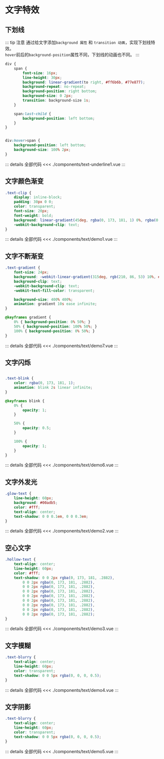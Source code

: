 # 文字特效

<script setup>
import TextUnderline1 from './components/text-underline1.vue'
import demo1 from './components/text/demo1.vue'
import demo2 from './components/text/demo2.vue'
import demo3 from './components/text/demo3.vue'
import demo4 from './components/text/demo4.vue'
import demo5 from './components/text/demo5.vue'
import demo6 from './components/text/demo6.vue'
import demo7 from './components/text/demo7.vue'
</script>



## 下划线 <Badge type="tip" text="试一试hover后再离开" />
<TextUnderline1 />

::: tip 注意
通过给文字添加`background 属性` 和 `transition 动画`，实现下划线特效。<br />
`hover`前后的`background-position`属性不同，下划线的动画也不同。
:::

``` scss
div {
    span {
        font-size: 16px;
        line-height: 30px;
        background: linear-gradient(to right, #ff6b6b, #77e877);
        background-repeat: no-repeat;
        background-position: right bottom;
        background-size: 0 2px;
        transition: background-size 1s;
    }

    span:last-child {
        background-position: left bottom;
    }
}


div:hover>span {
    background-position: left bottom;
    background-size: 100% 2px;
}
```

::: details 全部代码
<<< ./components/text-underline1.vue
:::



## 文字颜色渐变

<demo1 />

``` scss
.text-clip {
    display: inline-block;
    padding: 30px 0 0;
    color: transparent;
    font-size: 20px;
    font-weight: bold;
    background: linear-gradient(45deg, rgba(0, 173, 181, 1) 0%, rgba(0, 173, 181, .4) 100%);
    -webkit-background-clip: text;
}
```
::: details 全部代码
<<< ./components/text/demo1.vue
:::




## 文字不断渐变

<demo7 />

``` scss
.text-gradient {
    font-size: 24px;
    background: -webkit-linear-gradient(315deg, rgb(210, 86, 53) 10%, #647eff 50%, rgb(238, 224, 112) 90%);
    background-clip: text;
    -webkit-background-clip: text;
    -webkit-text-fill-color: transparent;

    background-size: 400% 400%;
    animation: gradient 10s ease infinite;
}

@keyframes gradient {
    0% { background-position: 0% 50%; }
    50% { background-position: 100% 50%; }
    100% { background-position: 0% 50%; }
}
```
::: details 全部代码
<<< ./components/text/demo7.vue
:::




## 文字闪烁

<demo6 />

``` css

.text-blink {
    color: rgba(0, 173, 181, 1);
    animation: blink 2s linear infinite;
}

@keyframes blink {
    0% {
        opacity: 1;
    }

    50% {
        opacity: 0.5;
    }

    100% {
        opacity: 1;
    }
}
```
::: details 全部代码
<<< ./components/text/demo6.vue
:::


## 文字外发光

<demo2 />

``` scss
.glow-text {
    line-height: 60px;
    background: #00adb5;
    color: #fff;
    text-align: center;
    text-shadow: 0 0 0.1em, 0 0 0.3em;
}
```
::: details 全部代码
<<< ./components/text/demo2.vue
:::



## 空心文字

<demo3 />

``` scss
.hollow-text {
    text-align: center;
    line-height: 60px;
    color: #fff;
    text-shadow: 0 0 2px rgba(0, 173, 181, .2882),
        0 0 2px rgba(0, 173, 181, .2882),
        0 0 2px rgba(0, 173, 181, .2882),
        0 0 2px rgba(0, 173, 181, .2882),
        0 0 2px rgba(0, 173, 181, .2882),
        0 0 2px rgba(0, 173, 181, .2882),
        0 0 2px rgba(0, 173, 181, .2882),
        0 0 2px rgba(0, 173, 181, .2882),
        0 0 2px rgba(0, 173, 181, .2882);
}
```

::: details 全部代码
<<< ./components/text/demo3.vue
:::



## 文字模糊

<demo4 />

``` scss
.text-blurry {
    text-align: center;
    line-height: 60px;
    color: transparent;
    text-shadow: 0 0 5px rgba(0, 0, 0, 0.5);
}
```

::: details 全部代码
<<< ./components/text/demo4.vue
:::



## 文字阴影

<demo5 />

``` scss
.text-blurry {
    text-align: center;
    line-height: 60px;
    color: transparent;
    text-shadow: 0 0 5px rgba(0, 0, 0, 0.5);
}
```

::: details 全部代码
<<< ./components/text/demo5.vue
:::